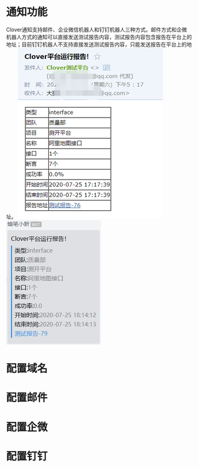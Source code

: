 # 通知功能
Clover通知支持邮件、企业微信机器人和钉钉机器人三种方式。邮件方式和企微机器人方式的通知可以直接发送测试报告内容，测试报告内容包含报告在平台上的地址；目前钉钉机器人不支持直接发送测试报告内容，只能发送报告在平台上的地址。
![email](../images/mail-notify.png "邮件通知")
![wechat](../images/wechat-notify.png "微信通知")
# 配置域名
# 配置邮件
# 配置企微
# 配置钉钉
